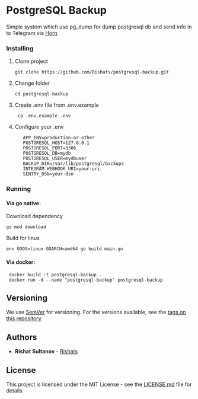 # PostgreSQL Backup

Simple system which use pg_dump for dump postgresql db and send info in to Telegram via [Horn](https://github.com/requilence/integram)

### Installing
1) Clone project
    ```
    git clone https://github.com/Rishats/postgresql-backup.git
    ```
2) Change folder
    ```
    cd postgresql-backup
    ```
3) Create .env file from .env.example
    ```
     cp .env.example .env
    ```

4) Configure your .env
    ```
       APP_ENV=production-or-other
       POSTGRESQL_HOST=127.0.0.1
       POSTGRESQL_PORT=3306
       POSTGRESQL_DB=mydb
       POSTGRESQL_USER=mydbuser
       BACKUP_DIR=/var/lib/postgresql/backups
       INTEGRAM_WEBHOOK_URI=your-uri
       SENTRY_DSN=your-dsn
    ```

### Running

#### Via go native:

Download dependency
```
go mod download
```

Build for linux
```
env GOOS=linux GOARCH=amd64 go build main.go
```

#### Via docker:

```
 docker build -t postgresql-backup .
 docker run -d --name "postgresql-backup" postgresql-backup
```

## Versioning

We use [SemVer](http://semver.org/) for versioning. For the versions available, see the [tags on this repository](https://github.com/Rishats/ywpti/tags). 

## Authors

* **Rishat Sultanov** - [Rishats](https://github.com/Rishats)

## License

This project is licensed under the MIT License - see the [LICENSE.md](LICENSE.md) file for details
